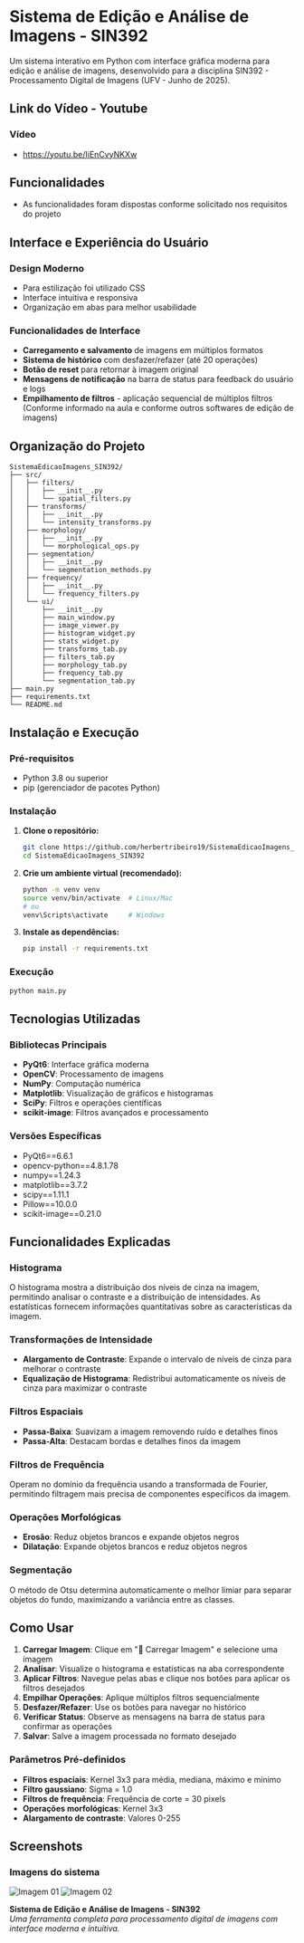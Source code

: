 # Sistema de Edição e Análise de Imagens - SIN392

Um sistema interativo em Python com interface gráfica moderna para edição e análise de imagens, desenvolvido para a disciplina SIN392 - Processamento Digital de Imagens (UFV - Junho de 2025).

## Link do Vídeo - Youtube

### Vídeo
- https://youtu.be/IiEnCvyNKXw

## Funcionalidades

- As funcionalidades foram dispostas conforme solicitado nos requisitos do projeto

## Interface e Experiência do Usuário

### Design Moderno

- Para estilização foi utilizado CSS
- Interface intuitiva e responsiva
- Organização em abas para melhor usabilidade

### Funcionalidades de Interface

- **Carregamento e salvamento** de imagens em múltiplos formatos
- **Sistema de histórico** com desfazer/refazer (até 20 operações)
- **Botão de reset** para retornar à imagem original
- **Mensagens de notificação** na barra de status para feedback do usuário e logs
- **Empilhamento de filtros** - aplicação sequencial de múltiplos filtros (Conforme informado na aula e conforme outros softwares de edição de imagens)

## Organização do Projeto

```
SistemaEdicaoImagens_SIN392/
├── src/
│   ├── filters/
│   │   ├── __init__.py
│   │   └── spatial_filters.py
│   ├── transforms/
│   │   ├── __init__.py
│   │   └── intensity_transforms.py
│   ├── morphology/
│   │   ├── __init__.py
│   │   └── morphological_ops.py
│   ├── segmentation/
│   │   ├── __init__.py
│   │   └── segmentation_methods.py
│   ├── frequency/
│   │   ├── __init__.py
│   │   └── frequency_filters.py
│   └── ui/
│       ├── __init__.py
│       ├── main_window.py
│       ├── image_viewer.py
│       ├── histogram_widget.py
│       ├── stats_widget.py
│       ├── transforms_tab.py
│       ├── filters_tab.py
│       ├── morphology_tab.py
│       ├── frequency_tab.py
│       └── segmentation_tab.py
├── main.py
├── requirements.txt
└── README.md
```

## Instalação e Execução

### Pré-requisitos

- Python 3.8 ou superior
- pip (gerenciador de pacotes Python)

### Instalação

1. **Clone o repositório:**

   ```bash
   git clone https://github.com/herbertribeiro19/SistemaEdicaoImagens_SIN392.git
   cd SistemaEdicaoImagens_SIN392
   ```

2. **Crie um ambiente virtual (recomendado):**

   ```bash
   python -m venv venv
   source venv/bin/activate  # Linux/Mac
   # ou
   venv\Scripts\activate     # Windows
   ```

3. **Instale as dependências:**
   ```bash
   pip install -r requirements.txt
   ```

### Execução

```bash
python main.py
```

## Tecnologias Utilizadas

### Bibliotecas Principais

- **PyQt6**: Interface gráfica moderna
- **OpenCV**: Processamento de imagens
- **NumPy**: Computação numérica
- **Matplotlib**: Visualização de gráficos e histogramas
- **SciPy**: Filtros e operações científicas
- **scikit-image**: Filtros avançados e processamento

### Versões Específicas

- PyQt6==6.6.1
- opencv-python==4.8.1.78
- numpy==1.24.3
- matplotlib==3.7.2
- scipy==1.11.1
- Pillow==10.0.0
- scikit-image==0.21.0

## Funcionalidades Explicadas

### Histograma

O histograma mostra a distribuição dos níveis de cinza na imagem, permitindo analisar o contraste e a distribuição de intensidades. As estatísticas fornecem informações quantitativas sobre as características da imagem.

### Transformações de Intensidade

- **Alargamento de Contraste**: Expande o intervalo de níveis de cinza para melhorar o contraste
- **Equalização de Histograma**: Redistribui automaticamente os níveis de cinza para maximizar o contraste

### Filtros Espaciais

- **Passa-Baixa**: Suavizam a imagem removendo ruído e detalhes finos
- **Passa-Alta**: Destacam bordas e detalhes finos da imagem

### Filtros de Frequência

Operam no domínio da frequência usando a transformada de Fourier, permitindo filtragem mais precisa de componentes específicos da imagem.

### Operações Morfológicas

- **Erosão**: Reduz objetos brancos e expande objetos negros
- **Dilatação**: Expande objetos brancos e reduz objetos negros

### Segmentação

O método de Otsu determina automaticamente o melhor limiar para separar objetos do fundo, maximizando a variância entre as classes.

## Como Usar

1. **Carregar Imagem**: Clique em "📁 Carregar Imagem" e selecione uma imagem
2. **Analisar**: Visualize o histograma e estatísticas na aba correspondente
3. **Aplicar Filtros**: Navegue pelas abas e clique nos botões para aplicar os filtros desejados
4. **Empilhar Operações**: Aplique múltiplos filtros sequencialmente
5. **Desfazer/Refazer**: Use os botões para navegar no histórico
6. **Verificar Status**: Observe as mensagens na barra de status para confirmar as operações
7. **Salvar**: Salve a imagem processada no formato desejado

### Parâmetros Pré-definidos

- **Filtros espaciais**: Kernel 3x3 para média, mediana, máximo e mínimo
- **Filtro gaussiano**: Sigma = 1.0
- **Filtros de frequência**: Frequência de corte = 30 pixels
- **Operações morfológicas**: Kernel 3x3
- **Alargamento de contraste**: Valores 0-255

## Screenshots

### Imagens do sistema

![Imagem 01](assets/imagem01.png) ![Imagem 02](assets/imagem02.png)

**Sistema de Edição e Análise de Imagens - SIN392**  
_Uma ferramenta completa para processamento digital de imagens com interface moderna e intuitiva._

